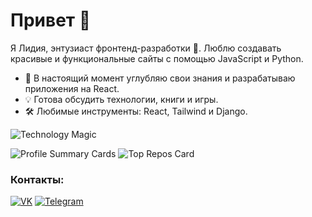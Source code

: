 # Привет 👋

Я Лидия, энтузиаст фронтенд-разработки 🎨. Люблю создавать красивые и функциональные сайты с помощью JavaScript и Python.

- 🌱 В настоящий момент углубляю свои знания и разрабатываю приложения на React.
- 💡 Готова обсудить технологии, книги и игры.
- 🛠 Любимые инструменты: React, Tailwind и Django.

![Technology Magic](https://www.intertronics.co.uk/wp-content/uploads/2016/02/technology-magic-2.jpg)

![Profile Summary Cards](https://github-profile-summary-cards.vercel.app/api/cards/profile-details?username=LydiaEire&theme=default)
![Top Repos Card](https://github-profile-summary-cards.vercel.app/api/cards/repos-per-language?username=LydiaEire&theme=default)


### Контакты:

[![VK](https://img.shields.io/badge/VK-@lydia_eire-blue)](https://vk.com/lydia_eire)
[![Telegram](https://img.shields.io/badge/Telegram-@Lydia__Eire-blue)](https://t.me/Lydia_Eire)
